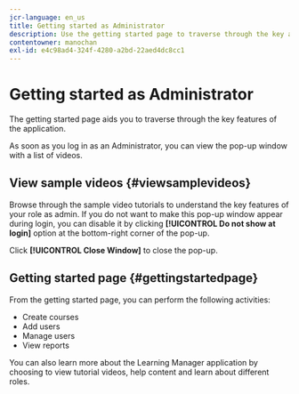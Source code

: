 ```yaml
---
jcr-language: en_us
title: Getting started as Administrator
description: Use the getting started page to traverse through the key admin features of Adobe Learning Manager.
contentowner: manochan
exl-id: e4c98ad4-324f-4280-a2bd-22aed4dc8cc1
---
```

# Getting started as Administrator

The getting started page aids you to traverse through the key features of the application.

As soon as you log in as an Administrator, you can view the pop-up window with a list of videos.

## View sample videos {#viewsamplevideos}

Browse through the sample video tutorials to understand the key features of your role as admin. If you do not want to make this pop-up window appear during login, you can disable it by clicking **[!UICONTROL Do not show at login]** option at the bottom-right corner of the pop-up.

Click **[!UICONTROL Close Window]** to close the pop-up.

<!--![](assets/welcome-videos-e1439961904106.png)-->

## Getting started page {#gettingstartedpage}

From the getting started page, you can perform the following activities:

* Create courses
* Add users
* Manage users
* View reports

You can also learn more about the Learning Manager application by choosing to view tutorial videos, help content and learn about different roles.

<!--![](assets/admin-landing-page-300x204.png)-->
